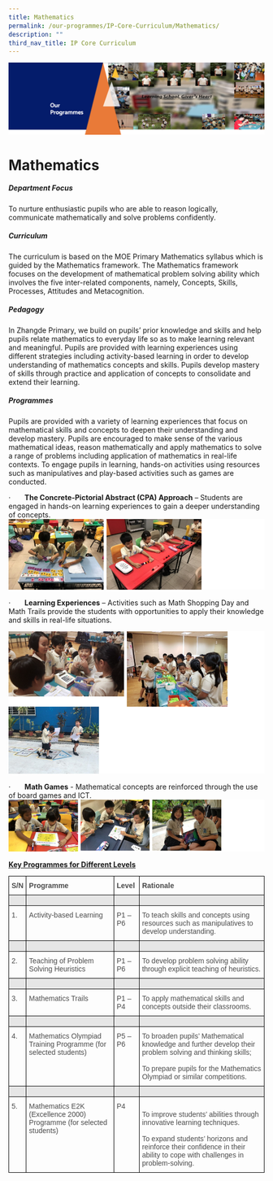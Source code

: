 ```yaml
---
title: Mathematics
permalink: /our-programmes/IP-Core-Curriculum/Mathematics/
description: ""
third_nav_title: IP Core Curriculum
---
```

![](/images/OurProgrammes1.png)

Mathematics
===========

  

##### Department Focus

  

To nurture enthusiastic pupils who are able to reason logically, communicate mathematically and solve problems confidently.

  

##### Curriculum

  

The curriculum is based on the MOE Primary Mathematics syllabus which is guided by the Mathematics framework. The Mathematics framework focuses on the development of mathematical problem solving ability which involves the five inter-related components, namely, Concepts, Skills, Processes, Attitudes and Metacognition.

  

##### Pedagogy

  

In Zhangde Primary, we build on pupils’ prior knowledge and skills and help pupils relate mathematics to everyday life so as to make learning relevant and meaningful. Pupils are provided with learning experiences using different strategies including activity-based learning in order to develop understanding of mathematics concepts and skills. Pupils develop mastery of skills through practice and application of concepts to consolidate and extend their learning.

  

##### Programmes

  

Pupils are provided with a variety of learning experiences that focus on mathematical skills and concepts to deepen their understanding and develop mastery. Pupils are encouraged to make sense of the various mathematical ideas, reason mathematically and apply mathematics to solve a range of problems including application of mathematics in real-life contexts. To engage pupils in learning, hands-on activities using resources such as manipulatives and play-based activities such as games are conducted.

  

·       <b>The Concrete-Pictorial Abstract (CPA) Approach</b> – Students are engaged in hands-on learning experiences to gain a deeper understanding of concepts.
![](/images/Math1.png)

·       <b>Learning Experiences</b> – Activities such as Math Shopping Day and Math Trails provide the students with opportunities to apply their knowledge and skills in real-life situations.

![](/images/Math2.png)

·       <b>Math Games</b> \- Mathematical concepts are reinforced through the use of board games and ICT.
![](/images/Math3.png)

<u><b>Key Programmes for Different Levels</b></u>

<style type="text/css">
.tg  {border-collapse:collapse;border-spacing:0;}
.tg td{border-color:black;border-style:solid;border-width:1px;font-family:Arial, sans-serif;font-size:14px;
  overflow:hidden;padding:10px 5px;word-break:normal;}
.tg th{border-color:black;border-style:solid;border-width:1px;font-family:Arial, sans-serif;font-size:14px;
  font-weight:normal;overflow:hidden;padding:10px 5px;word-break:normal;}
.tg .tg-q6nq{color:#4C4C4C;text-align:left;vertical-align:top}
.tg .tg-br2o{background-color:#E6E6E6;color:#4C4C4C;text-align:left;vertical-align:top}
.tg .tg-gpqx{color:#4C4C4C;font-weight:bold;text-align:left;vertical-align:top}
</style>
<table class="tg">
<thead>
  <tr>
    <th class="tg-gpqx">S/N</th>
    <th class="tg-gpqx">Programme<br></th>
    <th class="tg-gpqx">Level<br></th>
    <th class="tg-gpqx">Rationale<br></th>
  </tr>
</thead>
<tbody>
  <tr>
    <td class="tg-br2o"></td>
    <td class="tg-br2o"></td>
    <td class="tg-br2o"></td>
    <td class="tg-br2o"></td>
  </tr>
  <tr>
    <td class="tg-q6nq">1.</td>
    <td class="tg-q6nq">Activity-based Learning<br></td>
    <td class="tg-q6nq">P1 – P6<br></td>
    <td class="tg-q6nq">To teach skills and concepts using resources such as manipulatives to develop understanding.<br></td>
  </tr>
  <tr>
    <td class="tg-br2o"></td>
    <td class="tg-br2o"></td>
    <td class="tg-br2o"></td>
    <td class="tg-br2o"></td>
  </tr>
  <tr>
    <td class="tg-q6nq">2.</td>
    <td class="tg-q6nq">Teaching of Problem Solving Heuristics<br></td>
    <td class="tg-q6nq">P1 – P6<br></td>
    <td class="tg-q6nq">To develop problem solving ability through explicit teaching of heuristics.<br></td>
  </tr>
  <tr>
    <td class="tg-br2o"></td>
    <td class="tg-br2o"></td>
    <td class="tg-br2o"></td>
    <td class="tg-br2o"></td>
  </tr>
  <tr>
    <td class="tg-q6nq">3.</td>
    <td class="tg-q6nq">Mathematics Trails<br></td>
    <td class="tg-q6nq">P1 – P4<br></td>
    <td class="tg-q6nq">To apply mathematical skills and concepts outside their classrooms.</td>
  </tr>
  <tr>
    <td class="tg-br2o"></td>
    <td class="tg-br2o"></td>
    <td class="tg-br2o"></td>
    <td class="tg-br2o"></td>
  </tr>
  <tr>
    <td class="tg-q6nq">4.</td>
    <td class="tg-q6nq">Mathematics Olympiad Training Programme (for selected students)<br></td>
    <td class="tg-q6nq">P5 – P6<br></td>
    <td class="tg-q6nq">To broaden pupils’ Mathematical knowledge and further develop their problem solving and thinking skills;<br><br>To prepare pupils for the Mathematics Olympiad or similar competitions.</td>
  </tr>
  <tr>
    <td class="tg-br2o"></td>
    <td class="tg-br2o"></td>
    <td class="tg-br2o"></td>
    <td class="tg-br2o"></td>
  </tr>
  <tr>
    <td class="tg-q6nq">5.</td>
    <td class="tg-q6nq">Mathematics E2K (Excellence 2000) Programme (for selected students)<br></td>
    <td class="tg-q6nq">P4<br></td>
    <td class="tg-q6nq"><br>To improve students’ abilities through innovative learning techniques.<br><br>To expand students’ horizons and reinforce their confidence in their ability to cope with challenges in problem-solving.  </td>
  </tr>
</tbody>
</table>